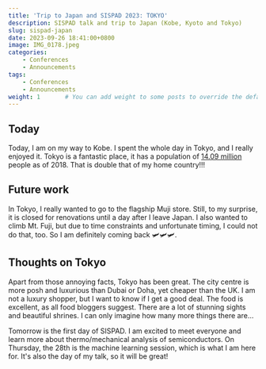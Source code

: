 ```yaml
---
title: 'Trip to Japan and SISPAD 2023: TOKYO'
description: SISPAD talk and trip to Japan (Kobe, Kyoto and Tokyo)
slug: sispad-japan
date: 2023-09-26 18:41:00+0800
image: IMG_0178.jpeg
categories:
    - Conferences
    - Announcements
tags:
    - Conferences
    - Announcements
weight: 1       # You can add weight to some posts to override the default sorting (date descending)
---
```


## Today 

Today, I am on my way to Kobe. I spent the whole day in Tokyo, and I really enjoyed it. Tokyo is a fantastic place, it has a population of [14.09 million](https://en.wikipedia.org/wiki/Tokyo) people as of 2018. That is double that of my home country!!!

## Future work 

In Tokyo, I really wanted to go to the flagship Muji store. Still, to my surprise, it is closed for renovations until a day after I leave Japan. I also wanted to climb Mt. Fuji, but due to time constraints and unfortunate timing, I could not do that, too. So I am definitely coming back 🛩🛩🛩.

## Thoughts on Tokyo 

Apart from those annoying facts, Tokyo has been great. The city centre is more posh and luxurious than Dubai or Doha, yet cheaper than the UK. I am not a luxury shopper, but I want to know if I get a good deal. The food is excellent, as all food bloggers suggest. There are a lot of stunning sights and beautiful shrines. I can only imagine how many more things there are...

Tomorrow is the first day of SISPAD. I am excited to meet everyone and learn more about thermo/mechanical analysis of semiconductors. On Thursday, the 28th is the machine learning session, which is what I am here for. It's also the day of my talk, so it will be great!
